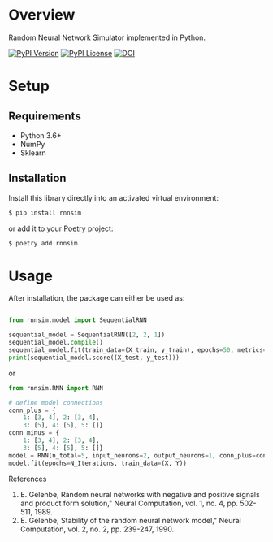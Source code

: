 # Overview

Random Neural Network Simulator implemented in Python.

[![PyPI Version](https://img.shields.io/pypi/v/rnnsim.svg)](https://pypi.org/project/rnnsim)
[![PyPI License](https://img.shields.io/pypi/l/rnnsim.svg)](https://pypi.org/project/rnnsim)
[![DOI](https://zenodo.org/badge/208328629.svg)](https://zenodo.org/badge/latestdoi/208328629)

# Setup

## Requirements

* Python 3.6+
* NumPy
* Sklearn 

## Installation

Install this library directly into an activated virtual environment:

```bash
$ pip install rnnsim
```

or add it to your [Poetry](https://poetry.eustace.io/) project:

```bash
$ poetry add rnnsim
```

# Usage

After installation, the package can either be used as:

```python

from rnnsim.model import SequentialRNN

sequential_model = SequentialRNN([2, 2, 1])
sequential_model.compile()
sequential_model.fit(train_data=(X_train, y_train), epochs=50, metrics="acc")
print(sequential_model.score((X_test, y_test)))
```

or 

```python
from rnnsim.RNN import RNN

# define model connections
conn_plus = {
    1: [3, 4], 2: [3, 4],
    3: [5], 4: [5], 5: []}
conn_minus = {
    1: [3, 4], 2: [3, 4],
    3: [5], 4: [5], 5: []}
model = RNN(n_total=5, input_neurons=2, output_neurons=1, conn_plus=conn_plus, conn_minus=conn_minus)
model.fit(epochs=N_Iterations, train_data=(X, Y))
```


References

1. E. Gelenbe, Random neural networks with negative and positive signals and product
form solution," Neural Computation, vol. 1, no. 4, pp. 502-511, 1989.
2. E. Gelenbe, Stability of the random neural network model," Neural Computation, vol.
2, no. 2, pp. 239-247, 1990.